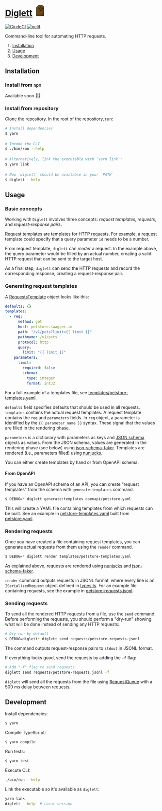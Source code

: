 # [Diglett](https://meeshkan.github.io/diglett/)&nbsp;&nbsp;![diglett](https://github.com/Meeshkan/diglett/raw/master/diglett.png)

[![CircleCI](https://circleci.com/gh/Meeshkan/diglett.svg?style=svg)](https://circleci.com/gh/Meeshkan/diglett)
[![oclif](https://img.shields.io/badge/cli-oclif-brightgreen.svg)](https://oclif.io)

Command-line tool for automating HTTP requests.

<!-- toc -->

1. [Installation](#installation)
1. [Usage](#usage)
1. [Development](#development)

<!-- tocstop -->

## Installation

<!-- installation -->

### Install from `npm`

Available soon 🏋️‍♀️

### Install from repository

Clone the repository. In the root of the repository, run:

```bash
# Install dependencies
$ yarn

# Invoke the CLI
$ ./bin/run --help

# Alternatively, link the executable with `yarn link`:
$ yarn link

# Now `diglett` should be available in your `PATH`
$ diglett --help
```

<!-- installationstop -->

## Usage

<!-- usage -->

### Basic concepts

Working with `Diglett` involves three concepts: _request templates_, _requests_, and _request-response pairs_.

Request templates are templates for HTTP requests. For example, a request template could specify that a query parameter `id` needs to be a number.

From request template, `diglett` can _render_ a request. In the example above, the query parameter would be filled by an actual number, creating a valid HTTP request that can be sent to the target host.

As a final step, `diglett` can send the HTTP requests and record the corresponding response, creating a request-response pair.

### Generating request templates

A [RequestsTemplate](./src/lib/templates/types.ts) object looks like this:

```yaml
defaults: {}
templates:
  - req:
      method: get
      host: petstore.swagger.io
      path: "/v1/pets?limit={{ limit }}"
      pathname: /v1/pets
      protocol: http
      query:
        limit: "{{ limit }}"
    parameters:
      limit:
        required: false
        schema:
          type: integer
          format: int32
```

For a full example of a templates file, see [templates/petstore-templates.yaml](./templates/petstore-templates.yaml).

`defaults` field specifies defaults that should be used in all requests. `templates` contains the actual request templates. A request template contains the `req` and `parameters` fields. In `req` object, a parameter is identified by the `{{ parameter_name }}` syntax. These signal that the values are filled in the rendering phase.

`parameters` is a dictionary with parameters as keys and [JSON schema](https://json-schema.org/) objects as values. From the JSON schema, values are generated in the rendering phase (see below) using [json-schema-faker](https://github.com/json-schema-faker/json-schema-faker). Templates are rendered (i.e., parameters filled) using [nunjucks](https://mozilla.github.io/nunjucks/).

You can either create templates by hand or from OpenAPI schema.

#### From OpenAPI

If you have an OpenAPI schema of an API, you can create "request templates" from the schema with `generate:templates` command.

```bash
$ DEBUG=* diglett generate:templates openapi/petstore.yaml
```

This will create a YAML file containing templates from which requests can be built. See an example in [petstore-templates.yaml](./templates/petstore-templates.yaml) built from [petstore.yaml](./openapi/petstore.yaml).

### Rendering requests

Once you have created a file containing request templates, you can generate actual requests from them using the `render` command.

```bash
$ DEBUG=* diglett render templates/petstore-templates.yaml
```

As explained above, requests are rendered using [nunjucks](https://mozilla.github.io/nunjucks/) and [json-schema-faker](https://github.com/json-schema-faker/json-schema-faker).

`render` command outputs requests in JSONL format, where every line is an `ISerializedRequest` object defined in [types.ts](./src/lib/types.ts). For an example file containing requests, see the example in [petstore-requests.jsonl](./requests/petstore-requests.jsonl).

### Sending requests

To send all the rendered HTTP requests from a file, use the `send` command. Before performing the requests, you should perform a "dry-run" showing what will be done instead of sending any HTTP requests:

```bash
# Dry-run by default
$ DEBUG=diglett* diglett send requests/petstore-requests.jsonl
```

The command outputs request-response pairs to `stdout` in JSONL format.

If everything looks good, send the requests by adding the `-f` flag:

```bash
# Add "-f" flag to send requests
diglett send requests/petstore-requests.jsonl -f
```

`diglett` will send all the requests from the file using [RequestQueue](./lib/send/request-queue.ts) with a 500 ms delay between requests.

<!-- usagestop -->

## Development

<!-- development -->

Install dependencies:

```sh
$ yarn
```

Compile TypeScript:

```bash
$ yarn compile
```

Run tests:

```sh
$ yarn test
```

Execute CLI:

```sh
./bin/run --help
```

Link the executable so it's available as `diglett`:

```sh
yarn link
diglett --help  # Local version
```

<!-- developmentstop -->
